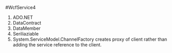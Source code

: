 #WcfService4

1. ADO.NET
2. DataContract
3. DataMember
4. Seriliaziable
5. System.ServiceModel.ChannelFactory<TChannel> creates proxy of client rather
   than adding the service reference to the client.

